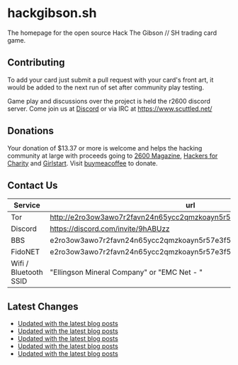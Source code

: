 # hackgibson.sh
The homepage for the open source Hack The Gibson // SH trading card game.


## Contributing

To add your card just submit a pull request with your card's front art, it would be added to the next run of set after community play testing.

Game play and discussions over the project is held the r2600 discord server. Come join us at [Discord](https://discord.com/invite/9hABUzz) or via IRC at https://www.scuttled.net/


## Donations

Your donation of $13.37 or more is welcome and helps the hacking community at large with proceeds going to [2600 Magazine](https://2600.com/), [Hackers for Charity](https://hackersforcharity.org) and [Girlstart](https://girlstart.org).  Visit [buymeacoffee](https://www.buymeacoffee.com/hackgibson.sh) to donate.


## Contact Us

Service | url
-|-
Tor | http://e2ro3ow3awo7r2favn24n65ycc2qmzkoayn5r57e3f56nvjwdcgg32ad.onion
Discord | https://discord.com/invite/9hABUzz
BBS | e2ro3ow3awo7r2favn24n65ycc2qmzkoayn5r57e3f56nvjwdcgg32ad.onion:23
FidoNET | e2ro3ow3awo7r2favn24n65ycc2qmzkoayn5r57e3f56nvjwdcgg32ad.onion:24554
Wifi / Bluetooth SSID | "Ellingson Mineral Company" or "EMC Net - <fidonet address>"

## Latest Changes
<!-- BLOG-POST-LIST:START -->
- [Updated with the latest blog posts](https://github.com/DFW2600/hackgibson.sh/commit/ff4aaf45211c9c7c760c9738224cff5d9504ab6f)
- [Updated with the latest blog posts](https://github.com/DFW2600/hackgibson.sh/commit/88859fd95ac7dda851301b098d98e1c7cc66f274)
- [Updated with the latest blog posts](https://github.com/DFW2600/hackgibson.sh/commit/7a3874249b908d4875244fd4b2d65ef71c53a5d5)
- [Updated with the latest blog posts](https://github.com/DFW2600/hackgibson.sh/commit/4985c55e366990a908c8154f03c273114c98eaae)
- [Updated with the latest blog posts](https://github.com/DFW2600/hackgibson.sh/commit/08f90657a0dc337c8d882290afe0913ea1fa7854)
<!-- BLOG-POST-LIST:END -->
